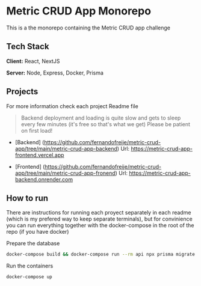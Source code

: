 
# Metric CRUD App Monorepo

This is a the monorepo containing the Metric CRUD app challenge

## Tech Stack

**Client:** React, NextJS

**Server:** Node, Express, Docker, Prisma

## Projects

For more information check each project Readme file

> Backend deployment and loading is quite slow and gets to sleep every few minutes (it's free so that's what we get)
> Please be patient on first load!

-  [Backend] (https://github.com/fernandofreije/metric-crud-app/tree/main/metric-crud-app-backend)
    Url: https://metric-crud-app-frontend.vercel.app

-  [Frontend] (https://github.com/fernandofreije/metric-crud-app/tree/main/metric-crud-app-fronend)
    Url: https://metric-crud-app-backend.onrender.com

## How to run
There are instructions for running each proyect separately in each readme (which is my prefered way to keep separate terminals),
but for convinience you can run everything together with the docker-compose in the root of the repo (if you have docker)

Prepare the database

```bash
docker-compose build && docker-compose run --rm api npx prisma migrate dev
```
Run the containers
```bash
docker-compose up
```